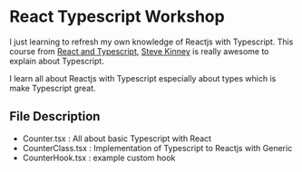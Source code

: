 # React Typescript Workshop

I just learning to refresh my own knowledge of Reactjs with Typescript. This course from [React and Typescript](https://frontendmasters.com/courses/react-typescript/), [Steve Kinney](https://github.com/stevekinney) is really awesome to explain about Typescript.

I learn all about Reactjs with Typescript especially about types which is make Typescript great.

## File Description

- Counter.tsx : All about basic Typescript with React
- CounterClass.tsx : Implementation of Typescript to Reactjs with Generic
- CounterHook.tsx : example custom hook

